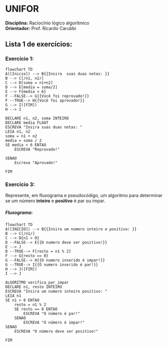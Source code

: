 # UNIFOR
**Disciplina:** Raciocínio lógico algorítmico <br>
**Orientador:** Prof. Ricardo Carubbi

## Lista 1 de exercícios:

### Exercício 1:

```mermaid
flowchart TD
A([Inicio]) --> B{{Insira  suas duas notas: }}
B --> C[/n1, n2/]
C --> D[soma = n1+n2]
D --> E[media = soma/2]
E --> F{media < 6}
F --FALSE--> G{{Você foi reprovado!}}
F --TRUE--> H{{Você foi aprovado!}}
G --> I([FIM])
H --> I
```

``` ALGORITMO media
DECLARE n1, n2, soma INTEIRO
DECLARE media FLOAT
ESCREVA "Insira suas duas notas: "
LEIA n1, n2
soma = n1 + n2
media = soma / 2
SE media < 6 ENTAO
	ESCREVA "Reprovado!"

SENAO
	Escreva "Aprovado!"

FIM
```

### Exercício 3:

Represente, em fluxograma e pseudocódigo, um algoritmo para determinar se um número **inteiro** e **positivo** é par ou impar.

##### Fluxograma:
```mermaid
flowchart TD
A([INICIO]) --> B{{Insira um numero inteiro e positivo: }}
B --> C[/n1/] 
C --> D{n1 > 0}
D --FALSE--> E{{O numero deve ser positivo!}}
E --> J
D --TRUE--> F[resto = n1 % 2]
F --> G{resto == 0}
G --FALSE--> H{{O numero inserido é impar!}}
G --TRUE--> I{{O numero inserido é par!}}
H --> J([FIM])
I --> J
```

```
ALGORITMO verifica_par_impar
DECLARE n1, resto INTEIRO
ESCREVA "Insira um numero inteiro positivo: "
LEIA n1
SE n1 > 0 ENTAO
	resto = n1 % 2
	SE resto == 0 ENTAO
		ESCREVA "O número é par!"
	SENAO
		ESCREVA "O número é impar!"
SENAO
	ESCREVA "O número deve ser positivo!"

FIM
```

